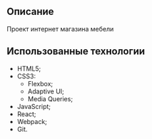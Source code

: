 ## Описание

Проект интернет магазина мебели

## Использованные технологии
- HTML5;
- CSS3:
  - Flexbox;
  - Adaptive UI;
  - Media Queries;
- JavaScript;
- React;
- Webpack;
- Git.
